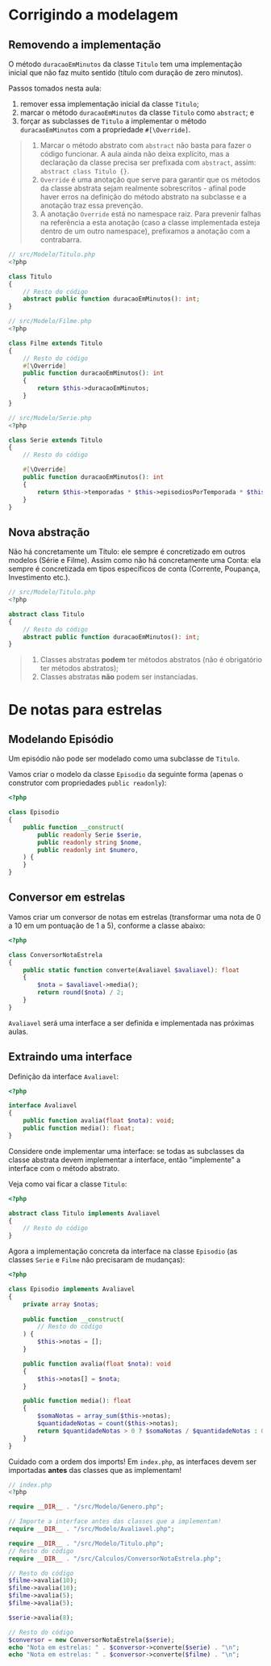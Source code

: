 # Corrigindo a modelagem
## Removendo a implementação
O método `duracaoEmMinutos` da classe `Titulo` tem uma implementação inicial que não faz muito sentido (título com duração de zero minutos).

Passos tomados nesta aula: 
1. remover essa implementação inicial da classe `Titulo`;
2. marcar o método `duracaoEmMinutos` da classe `Titulo` como `abstract`; e 
3. forçar as subclasses de `Titulo` a implementar o método `duracaoEmMinutos` com a propriedade `#[\Override]`.

> 1. Marcar o método abstrato com `abstract` não basta para fazer o código funcionar. A aula ainda não deixa explícito, mas a declaração da classe precisa ser prefixada com `abstract`, assim: `abstract class Titulo {}`.
> 2. `Override` é uma anotação que serve para garantir que os métodos da classe abstrata sejam realmente sobrescritos - afinal pode haver erros na definição do método abstrato na subclasse e a anotação traz essa prevenção. 
> 3. A anotação `Override` está no namespace raiz. Para prevenir falhas na referência a esta anotação (caso a classe implementada esteja dentro de um outro namespace), prefixamos a anotação com a contrabarra.

```PHP
// src/Modelo/Titulo.php
<?php

class Titulo
{
    // Resto do código
    abstract public function duracaoEmMinutos(): int;
}
```

```PHP
// src/Modelo/Filme.php
<?php

class Filme extends Titulo
{
    // Resto do código
    #[\Override]
    public function duracaoEmMinutos(): int
    {
        return $this->duracaoEmMinutos;
    }
}
```

```PHP
// src/Modelo/Serie.php
<?php

class Serie extends Titulo
{
    // Resto do código

    #[\Override]
    public function duracaoEmMinutos(): int
    {
        return $this->temporadas * $this->episodiosPorTemporada * $this->minutosPorEpisodio;
    }
}
```
## Nova abstração
Não há concretamente um Título: ele sempre é concretizado em outros modelos (Série e Filme). Assim como não há concretamente uma Conta: ela sempre é concretizada em tipos específicos de conta (Corrente, Poupança, Investimento etc.).

```PHP
// src/Modelo/Titulo.php
<?php

abstract class Titulo
{
    // Resto do código
    abstract public function duracaoEmMinutos(): int;
}
```
> 1. Classes abstratas **podem** ter métodos abstratos (não é obrigatório ter métodos abstratos);
> 2. Classes abstratas **não** podem ser instanciadas.

# De notas para estrelas
## Modelando Episódio
Um episódio não pode ser modelado como uma subclasse de `Titulo`.

Vamos criar o modelo da classe `Episodio` da seguinte forma (apenas o construtor com propriedades `public readonly`):
```PHP
<?php

class Episodio
{
    public function __construct(
        public readonly Serie $serie,
        public readonly string $nome,
        public readonly int $numero,
    ) {
    }
}
```
## Conversor em estrelas
Vamos criar um conversor de notas em estrelas (transformar uma nota de 0 a 10 em um pontuação de 1 a 5), conforme a classe abaixo:
```PHP
<?php

class ConversorNotaEstrela 
{
    public static function converte(Avaliavel $avaliavel): float
    {
        $nota = $avaliavel->media();
        return round($nota) / 2;
    }
}
```
`Avaliavel` será uma interface a ser definida e implementada nas próximas aulas.

## Extraindo uma interface
Definição da interface `Avaliavel`:
```PHP
<?php

interface Avaliavel
{
    public function avalia(float $nota): void;
    public function media(): float;
}
```

Considere onde implementar uma interface: se todas as subclasses da classe abstrata devem implementar a interface, então "implemente" a interface com o método abstrato.

Veja como vai ficar a classe `Titulo`:
```PHP
<?php

abstract class Titulo implements Avaliavel
{
    // Resto do código
}
```

Agora a implementação concreta da interface na classe `Episodio` (as classes `Serie` e `Filme` não precisaram de mudanças):
```PHP
<?php

class Episodio implements Avaliavel
{
    private array $notas;
    
    public function __construct(
        // Resto do código
    ) {
        $this->notas = [];
    }

    public function avalia(float $nota): void
    {
        $this->notas[] = $nota;
    }

    public function media(): float
    {
        $somaNotas = array_sum($this->notas);
        $quantidadeNotas = count($this->notas);
        return $quantidadeNotas > 0 ? $somaNotas / $quantidadeNotas : 0.0;
    }
}
```

Cuidado com a ordem dos imports! Em `index.php`, as interfaces devem ser importadas **antes** das classes que as implementam!

```PHP
// index.php
<?php

require __DIR__ . "/src/Modelo/Genero.php";

// Importe a interface antes das classes que a implementam!
require __DIR__ . "/src/Modelo/Avaliavel.php"; 

require __DIR__ . "/src/Modelo/Titulo.php";
// Resto do código
require __DIR__ . "/src/Calculos/ConversorNotaEstrela.php";

// Resto do código
$filme->avalia(10);
$filme->avalia(10);
$filme->avalia(5);
$filme->avalia(5);

$serie->avalia(8);

// Resto do código
$conversor = new ConversorNotaEstrela($serie);
echo "Nota em estrelas: " . $conversor->converte($serie) . "\n";
echo "Nota em estrelas: " . $conversor->converte($filme) . "\n";
```
